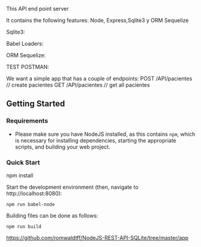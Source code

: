 This  API end point server 

It contains the following features:
Node, Express,Sqlite3 y ORM Sequelize

Sqlite3:

Babel Loaders:


ORM Sequelize:


TEST POSTMAN:

We want a simple app that has a couple of endpoints:
POST /API/pacientes // create pacientes
GET /API/pacientes // get all pacientes

## Getting Started

### Requirements
* Please make sure you have NodeJS installed, as this contains `npm`, which is necessary
for installing dependencies, starting the appropriate scripts, and building your web project.

### Quick Start
npm install 

Start the development environment (then, navigate to http://localhost:8080):

    npm run babel-node

    

Building files can be done as follows:

    npm run build



https://github.com/romwaldtff/NodeJS-REST-API-SQLite/tree/master/app

